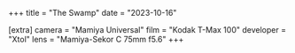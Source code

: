 +++
title =  "The Swamp"
date =  "2023-10-16"

[extra]
camera = "Mamiya Universal"
film =  "Kodak T-Max 100"
developer =  "Xtol"
lens = "Mamiya-Sekor C 75mm f5.6"
+++
